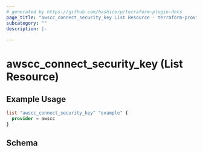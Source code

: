 ```yaml
---
# generated by https://github.com/hashicorp/terraform-plugin-docs
page_title: "awscc_connect_security_key List Resource - terraform-provider-awscc"
subcategory: ""
description: |-
  
---
```


# awscc_connect_security_key (List Resource)



## Example Usage

```terraform
list "awscc_connect_security_key" "example" {
  provider = awscc
}
```

<!-- schema generated by tfplugindocs -->
## Schema
